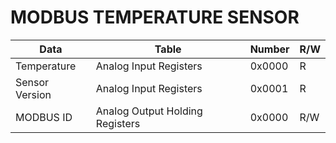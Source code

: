 # MODBUS TEMPERATURE SENSOR


Data | Table | Number | R/W 
--- | --- | --- | --- 
Temperature | Analog Input Registers | 0x0000 | R 
Sensor Version | Analog Input Registers | 0x0001 | R 
MODBUS ID | Analog Output Holding Registers | 0x0000 | R/W